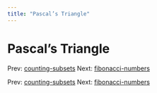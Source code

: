 ```yaml
---
title: "Pascal’s Triangle"
---
```


# Pascal’s Triangle

Prev: [counting-subsets](counting-subsets.md)
Next: [fibonacci-numbers](fibonacci-numbers.md)

Prev: [counting-subsets](counting-subsets.md)
Next: [fibonacci-numbers](fibonacci-numbers.md)

